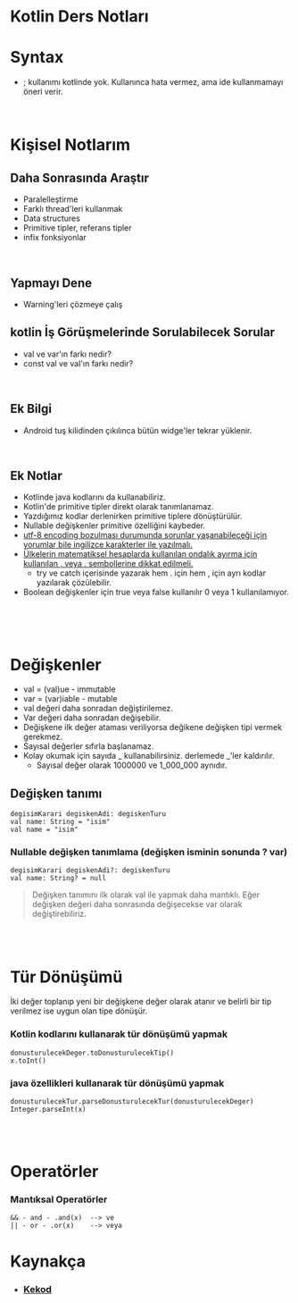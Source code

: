 # Kotlin Ders Notları 
# Syntax
+ ; kullanımı kotlinde yok. Kullanınca hata vermez, ama ide kullanmamayı öneri verir.

<br>

# Kişisel Notlarım
## Daha Sonrasında Araştır
+ Paralelleştirme
+ Farklı thread'leri kullanmak
+ Data structures
+ Primitive tipler, referans tipler
+ infix fonksiyonlar

<br>

## Yapmayı Dene
+ Warning'leri çözmeye çalış

## kotlin İş Görüşmelerinde Sorulabilecek Sorular
+ val ve var'ın farkı nedir?
+ const val ve val'ın farkı nedir?

<br>

## Ek Bilgi
+ Android tuş kilidinden çıkılınca bütün widge'ler tekrar yüklenir.

<br>

## Ek Notlar
+ Kotlinde java kodlarını da kullanabiliriz.
+ Kotlin'de primitive tipler direkt olarak tanımlanamaz.
+ Yazdığımız kodlar derlenirken primitive tiplere dönüştürülür.
+ Nullable değişkenler primitive özelliğini kaybeder.
+ [utf-8 encoding bozulması durumunda sorunlar yaşanabileceği için yorumlar bile ingilizce karakterler ile yazılmalı.](https://www.youtube.com/watch?v=eYDZFqnOGC8&t=3226s)
+ [Ülkelerin matematiksel hesaplarda kullanılan ondalık ayırma için kullanılan , veya . sembollerine dikkat edilmeli.](https://youtu.be/eYDZFqnOGC8?t=4984)
	+ try ve catch içerisinde yazarak hem . için hem , için ayrı kodlar yazılarak çözülebilir.
+ Boolean değişkenler için true veya false kullanılır 0 veya 1 kullanılamıyor.


<br>
<br>
<br>

# Değişkenler

+ val = (val)ue - immutable
+ var = (var)iable - mutable
+ val değeri daha sonradan değiştirilemez.
+ Var değeri daha sonradan değişebilir.
+ Değişkene ilk değer ataması veriliyorsa değikene değişken tipi vermek gerekmez.
+ Sayısal değerler sıfırla başlanamaz.
+ Kolay okumak için sayıda _ kullanabilirsiniz. derlemede _'ler kaldırılır.
	+ Sayısal değer olarak 1000000 ve 1_000_000 aynıdır.

## Değişken tanımı
	degisimKarari degiskenAdi: degiskenTuru
	val name: String = "isim"
	val name = "isim"
		
### Nullable değişken tanımlama (değişken isminin sonunda ? var)
	degisimKarari degiskenAdi?: degiskenTuru
	val name: String? = null

> Değişken tanımını ilk olarak val ile yapmak daha mantıklı. Eğer değişken değeri daha sonrasında değişecekse var olarak değiştirebiliriz.

<br>
<br>

# Tür Dönüşümü
İki değer toplanıp yeni bir değişkene değer olarak atanır ve belirli bir tip verilmez ise uygun olan tipe dönüşür.
	
### Kotlin kodlarını kullanarak tür dönüşümü yapmak
	donusturulecekDeger.toDonusturulecekTip()
	x.toInt()
### java özellikleri kullanarak tür dönüşümü yapmak
	donusturulecekTur.parseDonusturulecekTur(donusturulecekDeger)
	Integer.parseInt(x)

<br>
<br>

# Operatörler
### Mantıksal Operatörler
	&& - and - .and(x)	--> ve
	|| - or - .or(x)	--> veya

# Kaynakça
+ ### [Kekod](https://www.youtube.com/@KeKod)
